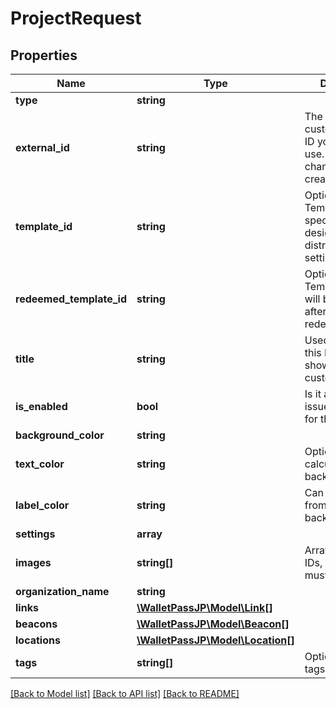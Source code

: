 # ProjectRequest

## Properties
Name | Type | Description | Notes
------------ | ------------- | ------------- | -------------
**type** | **string** |  | [optional] 
**external_id** | **string** | The custom/external ID you want to use. Cannot be changed after creation. | [optional] 
**template_id** | **string** | Optional. Provide Template ID to specify Project design and distribution settings. | [optional] 
**redeemed_template_id** | **string** | Optional. Template ID that will be switched to after pass redemption. | [optional] 
**title** | **string** | Used to identify this Project. Not shown to the customer. | 
**is_enabled** | **bool** | Is it allowed to issue new passes for this Project. | [optional] [default to false]
**background_color** | **string** |  | [optional] 
**text_color** | **string** | Optional. Can be calculated from background color. | [optional] 
**label_color** | **string** | Can be calculated from background_color. | [optional] 
**settings** | **array** |  | [optional] 
**images** | **string[]** | Array of Asset IDs, at least logo must be present. | 
**organization_name** | **string** |  | 
**links** | [**\WalletPassJP\Model\Link[]**](Link.md) |  | [optional] 
**beacons** | [**\WalletPassJP\Model\Beacon[]**](Beacon.md) |  | [optional] 
**locations** | [**\WalletPassJP\Model\Location[]**](Location.md) |  | [optional] 
**tags** | **string[]** | Optional array of tags to attach | [optional] 

[[Back to Model list]](../../README.md#documentation-for-models) [[Back to API list]](../../README.md#documentation-for-api-endpoints) [[Back to README]](../../README.md)

